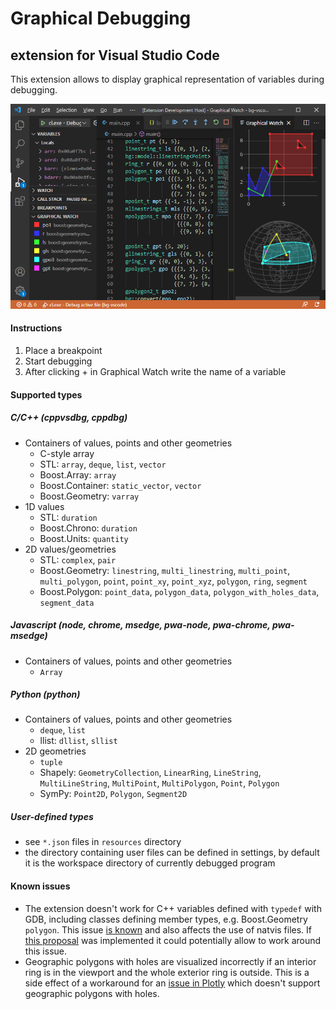 # Graphical Debugging
## extension for Visual Studio Code

This extension allows to display graphical representation of variables during debugging.

![Graphical Debugging](resources/extension.png)

#### Instructions

1. Place a breakpoint
2. Start debugging
3. After clicking + in Graphical Watch write the name of a variable

#### Supported types

##### C/C++ (cppvsdbg, cppdbg)

* Containers of values, points and other geometries
  * C-style array
  * STL: `array`, `deque`, `list`, `vector`
  * Boost.Array: `array`
  * Boost.Container: `static_vector`, `vector`
  * Boost.Geometry: `varray`
* 1D values
  * STL: `duration`
  * Boost.Chrono: `duration`   
  * Boost.Units: `quantity`   
* 2D values/geometries
  * STL: `complex`, `pair`
  * Boost.Geometry: `linestring`, `multi_linestring`, `multi_point`, `multi_polygon`, `point`, `point_xy`, `point_xyz`, `polygon`, `ring`, `segment`
  * Boost.Polygon: `point_data`, `polygon_data`, `polygon_with_holes_data`, `segment_data`

##### Javascript (node, chrome, msedge, pwa-node, pwa-chrome, pwa-msedge)

* Containers of values, points and other geometries
  * `Array`

##### Python (python)

* Containers of values, points and other geometries
  * `deque`, `list`
  * llist: `dllist`, `sllist`
* 2D geometries
  * `tuple`
  * Shapely: `GeometryCollection`, `LinearRing`, `LineString`, `MultiLineString`, `MultiPoint`, `MultiPolygon`, `Point`, `Polygon`
  * SymPy: `Point2D`, `Polygon`, `Segment2D`

##### User-defined types

* see `*.json` files in `resources` directory
* the directory containing user files can be defined in settings, by default it is the workspace directory of currently debugged program

#### Known issues

* The extension doesn't work for C++ variables defined with `typedef` with GDB, including classes defining member types, e.g. Boost.Geometry `polygon`. This issue [is known](https://github.com/microsoft/vscode-cpptools/issues/3038) and also affects the use of natvis files. If [this proposal](https://github.com/microsoft/MIEngine/issues/1236) was implemented it could potentially allow to work around this issue.
* Geographic polygons with holes are visualized incorrectly if an interior ring is in the viewport and the whole exterior ring is outside. This is a side effect of a workaround for an [issue in Plotly](https://github.com/plotly/plotly.js/issues/6044) which doesn't support geographic polygons with holes.